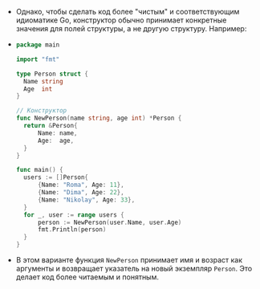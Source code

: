 - Однако, чтобы сделать код более "чистым" и соответствующим идиоматике Go, конструктор обычно принимает конкретные значения для полей структуры, а не другую структуру. Например:
- ```go
  package main
  
  import "fmt"
  
  type Person struct {
  	Name string
  	Age  int
  }
  
  // Конструктор
  func NewPerson(name string, age int) *Person {
  	return &Person{
  		Name: name,
  		Age:  age,
  	}
  }
  
  func main() {
  	users := []Person{
  		{Name: "Roma", Age: 11},
  		{Name: "Dima", Age: 22},
  		{Name: "Nikolay", Age: 33},
  	}
  	for _, user := range users {
  		person := NewPerson(user.Name, user.Age)
  		fmt.Println(person)
  	}
  }
  
  ```
- В этом варианте функция `NewPerson` принимает имя и возраст как аргументы и возвращает указатель на новый экземпляр `Person`. Это делает код более читаемым и понятным.